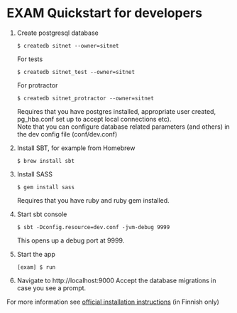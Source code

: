 EXAM Quickstart for developers
=====================================

1.  Create postgresql database

        $ createdb sitnet --owner=sitnet
        
    For tests
    
        $ createdb sitnet_test --owner=sitnet
        
    For protractor
        
        $ createdb sitnet_protractor --owner=sitnet

    Requires that you have postgres installed, appropriate user created, pg_hba.conf set up to accept local connections etc).  
    Note that you can configure database related parameters (and others) in the dev config file (conf/dev.conf)

2.  Install SBT, for example from Homebrew

        $ brew install sbt

3.  Install SASS

        $ gem install sass

    Requires that you have ruby and ruby gem installed.

4.  Start sbt console
        
        $ sbt -Dconfig.resource=dev.conf -jvm-debug 9999

    This opens up a debug port at 9999.

5.  Start the app

        [exam] $ run

6.  Navigate to http://localhost:9000
    Accept the database migrations in case you see a prompt.



For more information see [official installation instructions](https://confluence.csc.fi/display/EXAM/Asennusohjeet) (in Finnish only)
